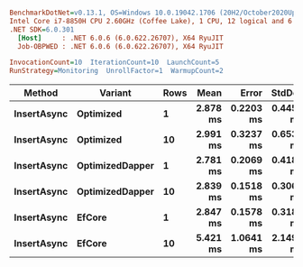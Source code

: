 ``` ini

BenchmarkDotNet=v0.13.1, OS=Windows 10.0.19042.1706 (20H2/October2020Update)
Intel Core i7-8850H CPU 2.60GHz (Coffee Lake), 1 CPU, 12 logical and 6 physical cores
.NET SDK=6.0.301
  [Host]     : .NET 6.0.6 (6.0.622.26707), X64 RyuJIT
  Job-OBPWED : .NET 6.0.6 (6.0.622.26707), X64 RyuJIT

InvocationCount=10  IterationCount=10  LaunchCount=5  
RunStrategy=Monitoring  UnrollFactor=1  WarmupCount=2  

```
|      Method |         Variant | Rows |     Mean |     Error |    StdDev |   Median |      Min |      Max |
|------------ |---------------- |----- |---------:|----------:|----------:|---------:|---------:|---------:|
| **InsertAsync** |       **Optimized** |    **1** | **2.878 ms** | **0.2203 ms** | **0.4451 ms** | **2.769 ms** | **2.249 ms** | **4.504 ms** |
| **InsertAsync** |       **Optimized** |   **10** | **2.991 ms** | **0.3237 ms** | **0.6539 ms** | **2.877 ms** | **2.398 ms** | **7.059 ms** |
| **InsertAsync** | **OptimizedDapper** |    **1** | **2.781 ms** | **0.2069 ms** | **0.4180 ms** | **2.660 ms** | **2.202 ms** | **4.400 ms** |
| **InsertAsync** | **OptimizedDapper** |   **10** | **2.839 ms** | **0.1518 ms** | **0.3067 ms** | **2.761 ms** | **2.448 ms** | **3.830 ms** |
| **InsertAsync** |          **EfCore** |    **1** | **2.847 ms** | **0.1578 ms** | **0.3188 ms** | **2.791 ms** | **2.386 ms** | **3.875 ms** |
| **InsertAsync** |          **EfCore** |   **10** | **5.421 ms** | **1.0641 ms** | **2.1495 ms** | **6.773 ms** | **2.560 ms** | **8.520 ms** |
